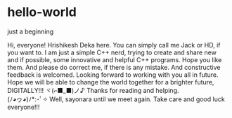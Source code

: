 # hello-world
just a beginning

Hi, everyone!
Hrishikesh Deka here.
You can simply call me Jack or HD, if you want to.
I am just a simple C++ nerd, trying to create and share new and if possible, some innovative and helpful C++ programs.
Hope you like them.
And please do correct me, if there is any mistake. And constructive feedback is welcomed.
Looking forward to working with you all in future.
Hope we will be able to change the world together for a brighter future, DIGITALLY!!!  ヾ(⌐■_■)ノ♪
Thanks for reading and helping.  
(ﾉ◕ヮ◕)ﾉ*:･ﾟ✧
Well, sayonara until we meet again.
Take care and good luck everyone!!!
